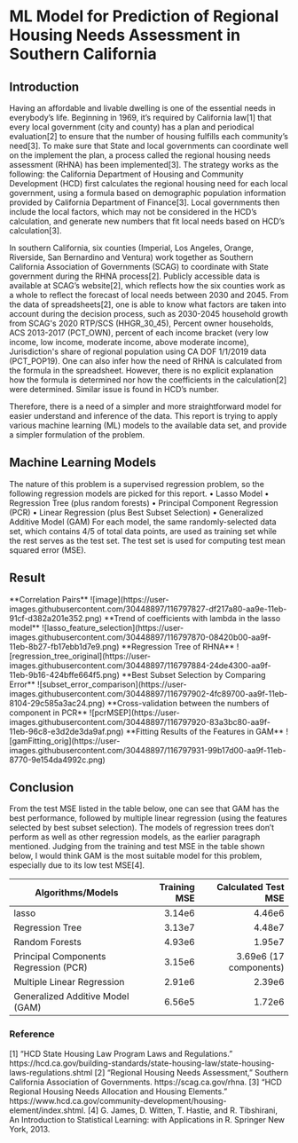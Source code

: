 <h1>ML Model for Prediction of Regional Housing Needs Assessment in Southern California</h1>

<h2>Introduction</h2>
Having an affordable and livable dwelling is one of the essential needs in everybody’s life.
Beginning in 1969, it’s required by California law[1] that every local government (city and county)
has a plan and periodical evaluation[2] to ensure that the number of housing fulfills each community’s
need[3]. To make sure that State and local governments can coordinate well on the implement the plan,
a process called the regional housing needs assessment (RHNA) has been implemented[3]. The strategy
works as the following: the California Department of Housing and Community Development (HCD)
first calculates the regional housing need for each local government, using a formula based on
demographic population information provided by California Department of Finance[3]. Local
governments then include the local factors, which may not be considered in the HCD’s calculation, and
generate new numbers that fit local needs based on HCD’s calculation[3].

In southern California, six counties (Imperial, Los Angeles, Orange, Riverside, San Bernardino
and Ventura) work together as Southern California Association of Governments (SCAG) to coordinate
with State government during the RHNA process[2]. Publicly accessible data is available at SCAG’s
website[2], which reflects how the six counties work as a whole to reflect the forecast of local needs
between 2030 and 2045. From the data of spreadsheets[2], one is able to know what factors are taken
into account during the decision process, such as 2030-2045 household growth from SCAG's 2020
RTP/SCS (HHGR_30_45), Percent owner households, ACS 2013-2017 (PCT_OWN), percent of each
income bracket (very low income, low income, moderate income, above moderate income),
Jurisdiction's share of regional population using CA DOF 1/1/2019 data (PCT_POP19). One can also
infer how the need of RHNA is calculated from the formula in the spreadsheet. However, there is no
explicit explanation how the formula is determined nor how the coefficients in the calculation[2] were
determined. Similar issue is found in HCD’s number.

Therefore, there is a need of a simpler and more straightforward model for easier understand
and inference of the data. This report is trying to apply various machine learning (ML) models to the
available data set, and provide a simpler formulation of the problem.

<h2>Machine Learning Models</h2>
  The nature of this problem is a supervised regression problem, so the following regression
models are picked for this report.
• Lasso Model
• Regression Tree (plus random forests)
• Principal Component Regression (PCR)
• Linear Regression (plus Best Subset Selection)
• Generalized Additive Model (GAM)
  For each model, the same randomly-selected data set, which contains 4/5 of total data points, are used
as training set while the rest serves as the test set. The test set is used for computing test mean squared
error (MSE).

<h2>Result</h2>
**Correlation Pairs**
![image](https://user-images.githubusercontent.com/30448897/116797827-df217a80-aa9e-11eb-91cf-d382a201e352.png)
**Trend of coefficients with lambda in the lasso model**
![lasso_feature_selection](https://user-images.githubusercontent.com/30448897/116797870-08420b00-aa9f-11eb-8b27-fb17ebb1d7e9.png)
**Regression Tree of RHNA**
![regression_tree_original](https://user-images.githubusercontent.com/30448897/116797884-24de4300-aa9f-11eb-9b16-424bffe664f5.png)
**Best Subset Selection by Comparing Error**
![subset_error_comparison](https://user-images.githubusercontent.com/30448897/116797902-4fc89700-aa9f-11eb-8104-29c585a3ac24.png)
**Cross-validation between the numbers of component in PCR**
![pcrMSEP](https://user-images.githubusercontent.com/30448897/116797920-83a3bc80-aa9f-11eb-96c8-e3d2de3da9af.png)
**Fitting Results of the Features in GAM**
![gamFitting_orig](https://user-images.githubusercontent.com/30448897/116797931-99b17d00-aa9f-11eb-8770-9e154da4992c.png)

<h2>Conclusion</h2>
  From the test MSE listed in the table below, one can see that GAM has the best performance,
followed by multiple linear regression (using the features selected by best subset selection). The
models of regression trees don’t perform as well as other regression models, as the earlier paragraph
mentioned. Judging from the training and test MSE in the table shown below, I would think GAM is
the most suitable model for this problem, especially due to its low test MSE[4].

|Algorithms/Models|Training MSE|Calculated Test MSE|
|-----------------|-----------:|------------------:|
|lasso|3.14e6|4.46e6|
|Regression Tree|3.13e7|4.48e7|
|Random Forests|4.93e6|1.95e7|
|Principal Components Regression (PCR)| 3.15e6| 3.69e6 (17 components)|
|Multiple Linear Regression|2.91e6|2.39e6|
|Generalized Additive Model (GAM)|6.56e5|1.72e6|

<h3>Reference</h3>
[1] “HCD State Housing Law Program Laws and Regulations.” https://hcd.ca.gov/building-standards/state-housing-law/state-housing-laws-regulations.shtml   
[2] “Regional Housing Needs Assessment,” Southern California Association of Governments. https://scag.ca.gov/rhna.   
[3] “HCD Regional Housing Needs Allocation and Housing Elements.” https://www.hcd.ca.gov/community-development/housing-element/index.shtml.   
[4] G. James, D. Witten, T. Hastie, and R. Tibshirani, An Introduction to Statistical Learning: with
Applications in R. Springer New York, 2013.   

